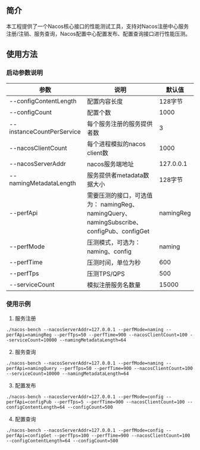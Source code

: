 ## 简介
本工程提供了一个Nacos核心接口的性能测试工具，支持对Nacos注册中心服务注册/注销、服务查询，Nacos配置中心配置发布、配置查询接口进行性能压测。

## 使用方法
### 启动参数说明
|参数|说明|默认值|
|----|----|----|
|--configContentLength|配置内容长度|128字节|
|--configCount|配置个数|1000|
|--instanceCountPerService|每个服务注册的服务提供者数|3|
|--nacosClientCount|每个进程模拟的nacos client数|1000|
|--nacosServerAddr|nacos服务端地址|127.0.0.1|
|--namingMetadataLength|服务提供者metadata数据大小|128字节|
|--perfApi|需要压测的接口，可选值为： namingReg、namingQuery、namingSubscribe、configPub、configGet|namingReg|
|--perfMode|压测模式，可选为：naming、config|naming|
|--perfTime|压测时间，单位为秒|600|
|--perfTps|压测TPS/QPS|500|
|--serviceCount|模拟注册服务名数量|15000|
### 使用示例
1. 服务注册
```
./nacos-bench --nacosServerAddr=127.0.0.1 --perfMode=naming --perfApi=namingReg --perfTps=50 --perfTime=900 --nacosClientCount=100 --serviceCount=10000 --namingMetadataLength=64
```
2. 服务查询
```
./nacos-bench --nacosServerAddr=127.0.0.1 --perfMode=naming --perfApi=namingQuery --perfTps=50 --perfTime=900 --nacosClientCount=100 --serviceCount=10000 --namingMetadataLength=64
```
3. 配置发布
```
./nacos-bench --nacosServerAddr=127.0.0.1 --perfMode=config --perfApi=configPub --perfTps=5 --perfTime=900 --nacosClientCount=100 --configContentLength=64 --configCount=500
```
4. 配置查询
```
./nacos-bench --nacosServerAddr=127.0.0.1 --perfMode=config --perfApi=configGet --perfTps=100 --perfTime=900 --nacosClientCount=100 --configContentLength=64 --configCount=500
```